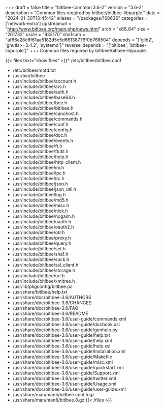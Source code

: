 +++
draft = false
title = "bitlbee-common 3.6-2"
version = "3.6-2"
description = "Common files required by bitlbee/bitlbee-libpurple."
date = "2024-01-30T10:45:42"
aliases = "/packages/168636"
categories = ['network-extra']
upstreamurl = "http://www.bitlbee.org/main.php/news.html"
arch = "x86_64"
size = "261732"
usize = "933170"
sha1sum = "af66a28e6f61aa5182d5e5d66138776f0b768504"
depends = "['glib2', 'gnutls>=3.4.2', 'systemd']"
reverse_depends = "['bitlbee', 'bitlbee-libpurple']"
+++
Common files required by bitlbee/bitlbee-libpurple.

{{< files text="show files" >}}* /etc/bitlbee/bitlbee.conf
* /etc/bitlbee/motd.txt
* /usr/bin/bitlbee
* /usr/include/bitlbee/account.h
* /usr/include/bitlbee/arc.h
* /usr/include/bitlbee/auth.h
* /usr/include/bitlbee/base64.h
* /usr/include/bitlbee/bee.h
* /usr/include/bitlbee/bitlbee.h
* /usr/include/bitlbee/canohost.h
* /usr/include/bitlbee/commands.h
* /usr/include/bitlbee/conf.h
* /usr/include/bitlbee/config.h
* /usr/include/bitlbee/dcc.h
* /usr/include/bitlbee/events.h
* /usr/include/bitlbee/ft.h
* /usr/include/bitlbee/ftutil.h
* /usr/include/bitlbee/help.h
* /usr/include/bitlbee/http_client.h
* /usr/include/bitlbee/ini.h
* /usr/include/bitlbee/ipc.h
* /usr/include/bitlbee/irc.h
* /usr/include/bitlbee/json.h
* /usr/include/bitlbee/json_util.h
* /usr/include/bitlbee/log.h
* /usr/include/bitlbee/md5.h
* /usr/include/bitlbee/misc.h
* /usr/include/bitlbee/nick.h
* /usr/include/bitlbee/nogaim.h
* /usr/include/bitlbee/oauth.h
* /usr/include/bitlbee/oauth2.h
* /usr/include/bitlbee/otr.h
* /usr/include/bitlbee/proxy.h
* /usr/include/bitlbee/query.h
* /usr/include/bitlbee/set.h
* /usr/include/bitlbee/sha1.h
* /usr/include/bitlbee/sock.h
* /usr/include/bitlbee/ssl_client.h
* /usr/include/bitlbee/storage.h
* /usr/include/bitlbee/url.h
* /usr/include/bitlbee/xmltree.h
* /usr/lib/pkgconfig/bitlbee.pc
* /usr/share/bitlbee/help.txt
* /usr/share/doc/bitlbee-3.6/AUTHORS
* /usr/share/doc/bitlbee-3.6/CHANGES
* /usr/share/doc/bitlbee-3.6/FAQ
* /usr/share/doc/bitlbee-3.6/README
* /usr/share/doc/bitlbee-3.6/user-guide/commands.xml
* /usr/share/doc/bitlbee-3.6/user-guide/docbook.xsl
* /usr/share/doc/bitlbee-3.6/user-guide/genhelp.py
* /usr/share/doc/bitlbee-3.6/user-guide/help.txt
* /usr/share/doc/bitlbee-3.6/user-guide/help.xml
* /usr/share/doc/bitlbee-3.6/user-guide/help.xsl
* /usr/share/doc/bitlbee-3.6/user-guide/Installation.xml
* /usr/share/doc/bitlbee-3.6/user-guide/Makefile
* /usr/share/doc/bitlbee-3.6/user-guide/misc.xml
* /usr/share/doc/bitlbee-3.6/user-guide/quickstart.xml
* /usr/share/doc/bitlbee-3.6/user-guide/Support.xml
* /usr/share/doc/bitlbee-3.6/user-guide/twitter.xml
* /usr/share/doc/bitlbee-3.6/user-guide/Usage.xml
* /usr/share/doc/bitlbee-3.6/user-guide/user-guide.xml
* /usr/share/man/man5/bitlbee.conf.5.gz
* /usr/share/man/man8/bitlbee.8.gz
{{< /files >}}